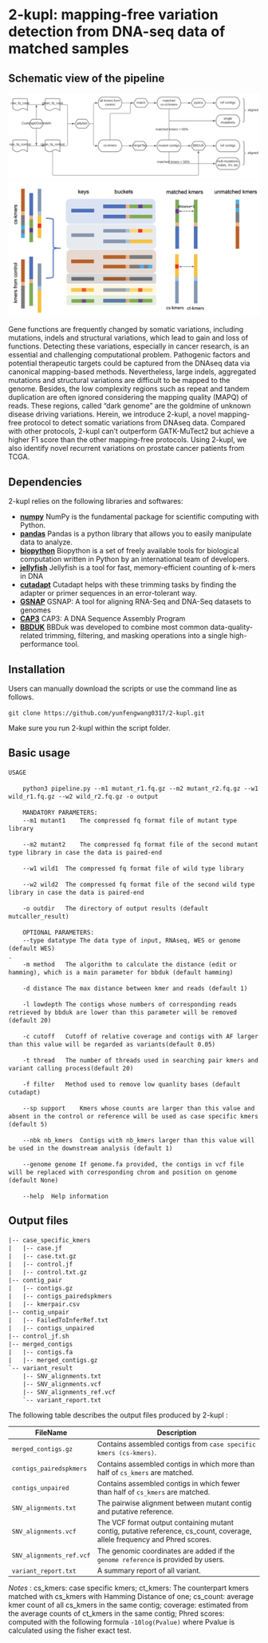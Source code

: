 # 2-kupl: mapping-free variation detection from DNA-seq data of matched samples

## Schematic view of the pipeline
![schematic](workflow.png)
![schematic](matchkmers.png)

Gene functions are frequently changed by somatic variations, including mutations, indels and structural variations, which lead to gain and loss of functions. Detecting these variations, especially in cancer research, is an essential and challenging computational problem. Pathogenic factors and potential therapeutic targets could be captured from the DNAseq data via canonical mapping-based methods. Nevertheless, large indels, aggregated mutations and structural variations are difficult to be mapped to the genome. Besides, the low complexity regions such as repeat and tandem duplication are often ignored considering the mapping quality (MAPQ) of reads. These regions, called “dark genome” are the goldmine of unknown disease driving variations. Herein, we introduce 2-kupl, a novel mapping-free protocol to detect somatic variations from DNAseq data. Compared with other protocols, 2-kupl can’t outperform GATK-MuTect2 but achieve a higher F1 score than the other mapping-free protocols. Using 2-kupl, we also identify novel recurrent variations on prostate cancer patients from TCGA. 


## Dependencies

2-kupl relies on the following libraries and softwares: 

- **[numpy](https://www.numpy.org/)** NumPy is the fundamental package for scientific computing with Python. 
- **[pandas](https://www.pandas.org/)** Pandas is a python library that allows you to easily manipulate data to analyze. 
- **[biopython](https://biopython.org/)** Biopython is a set of freely available tools for biological computation written in Python by an international team of developers.
- **[jellyfish](https://anaconda.org/conda-forge/jellyfish)** Jellyfish is a tool for fast, memory-efficient counting of k-mers in DNA
- **[cutadapt](https://anaconda.org/bioconda/cutadapt)** Cutadapt helps with these trimming tasks by finding the adapter or primer sequences in an error-tolerant way. 
- **[GSNAP](https://anaconda.org/compbiocore/gsnap)** GSNAP: A tool for aligning RNA-Seq and DNA-Seq datasets to genomes
- **[CAP3](https://anaconda.org/bioconda/cap3)** CAP3: A DNA Sequence Assembly Program
- **[BBDUK](https://jgi.doe.gov/data-and-tools/bbtools/bb-tools-user-guide/bbduk-guide/)** BBDuk was developed to combine most common data-quality-related trimming, filtering, and masking operations into a single high-performance tool. 

## Installation

Users can manually download the scripts or use the command line as follows.

`git clone https://github.com/yunfengwang0317/2-kupl.git`
    
Make sure you run 2-kupl within the script folder.
    
## Basic usage
```
USAGE

    python3 pipeline.py --m1 mutant_r1.fq.gz --m2 mutant_r2.fq.gz --w1 wild_r1.fq.gz --w2 wild_r2.fq.gz -o output
    
    MANDATORY PARAMETERS:
    --m1 mutant1    The compressed fq format file of mutant type library

    --m2 mutant2    The compressed fq format file of the second mutant type library in case the data is paired-end

    --w1 wild1  The compressed fq format file of wild type library

    --w2 wild2  The compressed fq format file of the second wild type library in case the data is paired-end

    -o outdir   The directory of output results (default mutcaller_result)

    OPTIONAL PARAMETERS:
    --type datatype The data type of input, RNAseq, WES or genome (default WES)
.
    -m method   The algorithm to calculate the distance (edit or hamming), which is a main parameter for bbduk (default hamming)

    -d distance The max distance between kmer and reads (default 1)

    -l lowdepth The contigs whose numbers of corresponding reads retrieved by bbduk are lower than this parameter will be removed (default 20)

    -c cutoff   Cutoff of relative coverage and contigs with AF larger than this value will be regarded as variants(default 0.05)

    -t thread   The number of threads used in searching pair kmers and variant calling process(default 20)

    -f filter   Method used to remove low quanlity bases (default cutadapt)

    --sp support    Kmers whose counts are larger than this value and absent in the control or reference will be used as case specific kmers (default 5)

    --nbk nb_kmers  Contigs with nb_kmers larger than this value will be used in the downstream analysis (default 1)

    --genome genome If genome.fa provided, the contigs in vcf file will be replaced with corresponding chrom and position on genome (default None)

    --help  Help information
```



## Output files
```
|-- case_specific_kmers
|   |-- case.jf
|   |-- case.txt.gz
|   |-- control.jf
|   |-- control.txt.gz
|-- contig_pair
|   |-- contigs.gz
|   |-- contigs_pairedspkmers
|   |-- kmerpair.csv
|-- contig_unpair
|   |-- FailedToInferRef.txt
|   |-- contigs_unpaired
|-- control_jf.sh
|-- merged_contigs
|   |-- contigs.fa
|   |-- merged_contigs.gz
`-- variant_result
    |-- SNV_alignments.txt
    |-- SNV_alignments.vcf
    |-- SNV_alignments_ref.vcf
    `-- variant_report.txt
```

The following table describes the output files produced by 2-kupl :

FileName | Description
---------|------------
`merged_contigs.gz` | Contains assembled contigs from `case specific kmers (cs-kmers)`.
`contigs_pairedspkmers` | Contains assembled contigs in which more than half of `cs_kmers` are matched.
`contigs_unpaired` | Contains assembled contigs in which fewer than half of `cs_kmers` are matched.
`SNV_alignments.txt` | The pairwise alignment between mutant contig and putative reference.
`SNV_alignments.vcf` | The VCF format output containing mutant contig, putative reference, cs_count, coverage, allele frequency and Phred scores.
`SNV_alignments_ref.vcf` | The genomic coordinates are added if the `genome reference` is provided by users.
`variant_report.txt` | A summary report of all variant.

*Notes* :
cs_kmers: case specific kmers; ct_kmers: The counterpart kmers matched with cs_kmers with Hamming Distance of one; cs_count: average kmer count of all cs_kmers in the same contig; coverage: estimated from the average counts of ct_kmers in the same contig; Phred scores: computed with the following formula `-10log(Pvalue)` where Pvalue is calculated using the fisher exact test.




